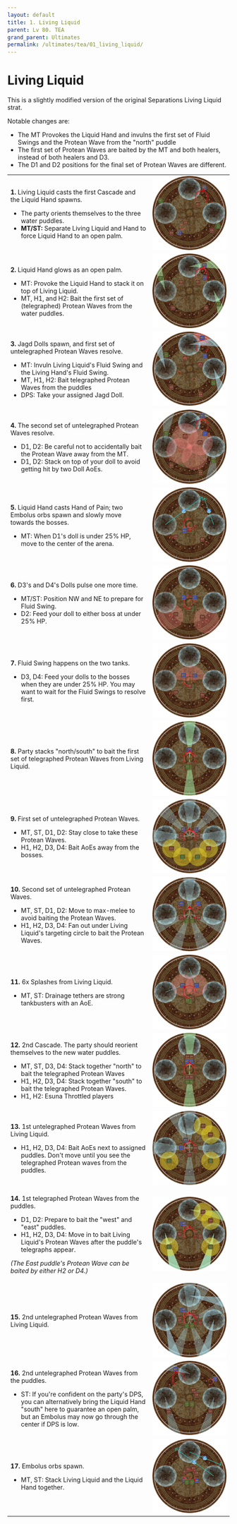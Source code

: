 ```yaml
---
layout: default
title: 1. Living Liquid
parent: Lv 80. TEA
grand_parent: Ultimates
permalink: /ultimates/tea/01_living_liquid/
---
```


# Living Liquid

This is a slightly modified version of the original Separations Living Liquid strat.

Notable changes are:
- The MT Provokes the Liquid Hand and invulns the first set of Fluid Swings and the Protean Wave from the "north" puddle
- The first set of Protean Waves are baited by the MT and both healers, instead of both healers and D3.
- The D1 and D2 positions for the final set of Protean Waves are different.

<table>
  <tr>
    <td><p><b>1.</b> Living Liquid casts the first Cascade and the Liquid Hand spawns.</p><p><ul><li>The party orients themselves to the three water puddles.</li><li><b>MT/ST:</b> Separate Living Liquid and Hand to force Liquid Hand to an open palm.</li></ul></p></td>
	<td><img src="../images/living_liquid/living_liquid_01.jpg"></td>
  </tr>
  <tr>
    <td><p><b>2.</b> Liquid Hand glows as an open palm.</p><p><ul><li>MT: Provoke the Liquid Hand to stack it on top of Living Liquid.</li><li>MT, H1, and H2: Bait the first set of (telegraphed) Protean Waves from the water puddles.</li></ul></p></td>
	<td><img src="../images/living_liquid/living_liquid_02.jpg"></td>
  </tr>
  <tr>
    <td><p><b>3.</b> Jagd Dolls spawn, and first set of untelegraphed Protean Waves resolve.</p><p><ul><li>MT: Invuln Living Liquid's Fluid Swing and the Living Hand's Fluid Swing.</li><li>MT, H1, H2: Bait telegraphed Protean Waves from the puddles</li><li>DPS: Take your assigned Jagd Doll.</li></ul></p></td>
	<td><img src="../images/living_liquid/living_liquid_03.jpg"></td>
  </tr>
  <tr>
    <td><p><b>4.</b> The second set of untelegraphed Protean Waves resolve.</p><p><ul><li>D1, D2: Be careful not to accidentally bait the Protean Wave away from the MT.</li><li>D1, D2: Stack on top of your doll to avoid getting hit by two Doll AoEs.</li></ul></p></td>
	<td><img src="../images/living_liquid/living_liquid_04.jpg"></td>
  </tr>
  <tr>
    <td><p><b>5.</b> Liquid Hand casts Hand of Pain; two Embolus orbs spawn and slowly move towards the bosses.</p><p><ul><li>MT: When D1's doll is under 25% HP, move to the center of the arena.</li></ul></p></td>
	<td><img src="../images/living_liquid/living_liquid_05.jpg"></td>
  </tr>
  <tr>
    <td><p><b>6.</b> D3's and D4's Dolls pulse one more time.</p><p><ul><li>MT/ST: Position NW and NE to prepare for Fluid Swing.</li><li>D2: Feed your doll to either boss at under 25% HP.</li></ul></p></td>
	<td><img src="../images/living_liquid/living_liquid_06.jpg"></td>
  </tr>
  <tr>
    <td><p><b>7.</b> Fluid Swing happens on the two tanks.</p><p><ul><li>D3, D4: Feed your dolls to the bosses when they are under 25% HP. You may want to wait for the Fluid Swings to resolve first.</li></ul></p></td>
	<td><img src="../images/living_liquid/living_liquid_07.jpg"></td>
  </tr>
  <tr>
    <td><p><b>8.</b> Party stacks "north/south" to bait the first set of telegraphed Protean Waves from Living Liquid.</p></td>
	<td><img src="../images/living_liquid/living_liquid_08.jpg"></td>
  </tr>
  <tr>
    <td><p><b>9.</b> First set of untelegraphed Protean Waves.</p><p><ul><li>MT, ST, D1, D2: Stay close to take these Protean Waves.</li><li>H1, H2, D3, D4: Bait AoEs away from the bosses.</li></ul></p></td>
	<td><img src="../images/living_liquid/living_liquid_09.jpg"></td>
  </tr>
  <tr>
    <td><p><b>10.</b> Second set of untelegraphed Protean Waves.</p><p><ul><li>MT, ST, D1, D2: Move to max-melee to avoid baiting the Protean Waves.</li><li>H1, H2, D3, D4: Fan out under Living Liquid's targeting circle to bait the Protean Waves.</li></ul></p></td>
	<td><img src="../images/living_liquid/living_liquid_10.jpg"></td>
  </tr>
  <tr>
    <td><p><b>11.</b> 6x Splashes from Living Liquid.</p><p><ul><li>MT, ST: Drainage tethers are strong tankbusters with an AoE.</li></ul></p></td>
	<td><img src="../images/living_liquid/living_liquid_11.jpg"></td>
  </tr>
  <tr>
    <td><p><b>12.</b> 2nd Cascade. The party should reorient themselves to the new water puddles.</p><p><ul><li>MT, ST, D3, D4: Stack together "north" to bait the telegraphed Protean Waves</li><li>H1, H2, D3, D4: Stack together "south" to bait the telegraphed Protean Waves.</li><li>H1, H2: Esuna Throttled players</li></ul></p></td>
	<td><img src="../images/living_liquid/living_liquid_12.jpg"></td>
  </tr>
  <tr>
    <td><p><b>13.</b> 1st untelegraphed Protean Waves from Living Liquid.</p><p><ul><li>H1, H2, D3, D4: Bait AoEs next to assigned puddles. Don't move until you see the telegraphed Protean waves from the puddles.</li></ul></p></td>
	<td><img src="../images/living_liquid/living_liquid_13.jpg"></td>
  </tr>
  <tr>
    <td><p><b>14.</b> 1st telegraphed Protean Waves from the puddles.</p><p><ul><li>D1, D2: Prepare to bait the "west" and "east" puddles.</li><li>H1, H2, D3, D4: Move in to bait Living Liquid's Protean Waves after the puddle's telegraphs appear.</li></ul></p><p><em>(The East puddle's Protean Wave can be baited by either H2 or D4.)</em></p></td>
	<td><img src="../images/living_liquid/living_liquid_14.jpg"></td>
  </tr>
  <tr>
    <td><p><b>15.</b> 2nd untelegraphed Protean Waves from Living Liquid.</p></td>
	<td><img src="../images/living_liquid/living_liquid_15.jpg"></td>
  </tr>
  <tr>
    <td><p><b>16.</b> 2nd untelegraphed Protean Waves from the puddles.</p><p><ul><li>ST: If you're confident on the party's DPS, you can alternatively bring the Liquid Hand "south" here to guarantee an open palm, but an Embolus may now go through the center if DPS is low.</li></ul></p></td>
	<td><img src="../images/living_liquid/living_liquid_16.jpg"></td>
  </tr>
  <tr>
    <td><p><b>17.</b> Embolus orbs spawn.</p><p><ul><li>MT, ST: Stack Living Liquid and the Liquid Hand together.</li></ul></p></td>
	<td><img src="../images/living_liquid/living_liquid_17.jpg"></td>
  </tr>
</table>
